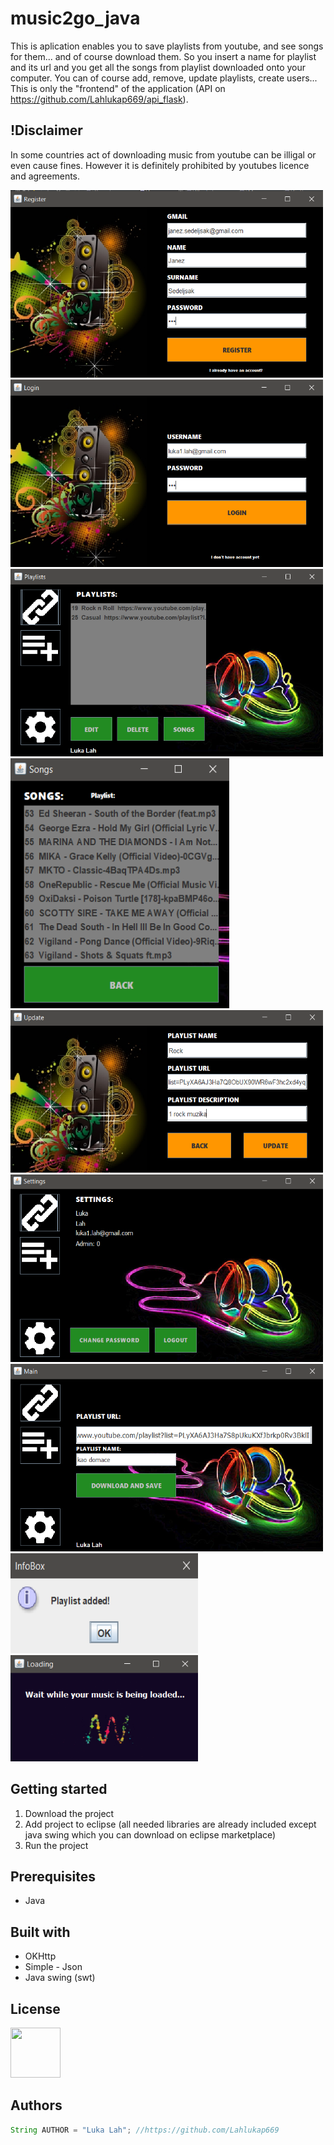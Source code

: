# music2go_java
This is aplication enables you to save playlists from youtube, and see songs for them... and of course download them. So you insert a name for playlist and its url and you get all the songs from playlist downloaded onto your computer. You can of course add, remove, update playlists, create users... This is only the "frontend" of the application (API on https://github.com/Lahlukap669/api_flask).

## !Disclaimer
In some countries act of downloading music from youtube can be illigal or even cause fines. However it is definitely prohibited by youtubes licence and agreements.

<img src="app_fotos/Screenshot_1.png" width="500" height="300"/>
<img src="app_fotos/Screenshot_2.png" width="500" height="300"/>
<img src="app_fotos/Screenshot_3.png" width="500" height="300"/>
<img src="app_fotos/Screenshot_4.png" width="350" height="400"/>
<img src="app_fotos/Screenshot_5.png" width="500" height="260"/>
<img src="app_fotos/Screenshot_6.png" width="500" height="300"/>
<img src="app_fotos/Screenshot_7.png" width="500" height="300"/>
<img src="app_fotos/Screenshot_8.png" width="300" height="160"/>
<img src="app_fotos/Screenshot_9.png" width="300" height="170"/>



## Getting started
1. Download the project
2. Add project to eclipse 
(all needed libraries are already included except java swing which you can download on eclipse marketplace)
3. Run the project

## Prerequisites
* Java

## Built with
* OKHttp
* Simple - Json
* Java swing (swt)

## License
<img src="https://upload.wikimedia.org/wikipedia/commons/thumb/8/8b/License_icon-gpl-2.svg/1200px-License_icon-gpl-2.svg.png" width="80" height="80"/>

## Authors
```Java
String AUTHOR = "Luka Lah"; //https://github.com/Lahlukap669
```
